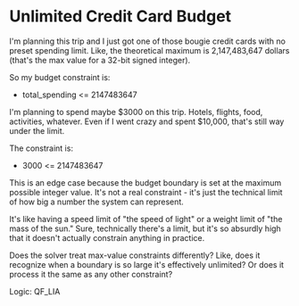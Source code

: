 # Unlimited Credit Card Budget

I'm planning this trip and I just got one of those bougie credit cards with no preset spending limit. Like, the theoretical maximum is 2,147,483,647 dollars (that's the max value for a 32-bit signed integer).

So my budget constraint is:
- total_spending <= 2147483647

I'm planning to spend maybe $3000 on this trip. Hotels, flights, food, activities, whatever. Even if I went crazy and spent $10,000, that's still way under the limit.

The constraint is:
- 3000 <= 2147483647

This is an edge case because the budget boundary is set at the maximum possible integer value. It's not a real constraint - it's just the technical limit of how big a number the system can represent.

It's like having a speed limit of "the speed of light" or a weight limit of "the mass of the sun." Sure, technically there's a limit, but it's so absurdly high that it doesn't actually constrain anything in practice.

Does the solver treat max-value constraints differently? Like, does it recognize when a boundary is so large it's effectively unlimited? Or does it process it the same as any other constraint?

Logic: QF_LIA

